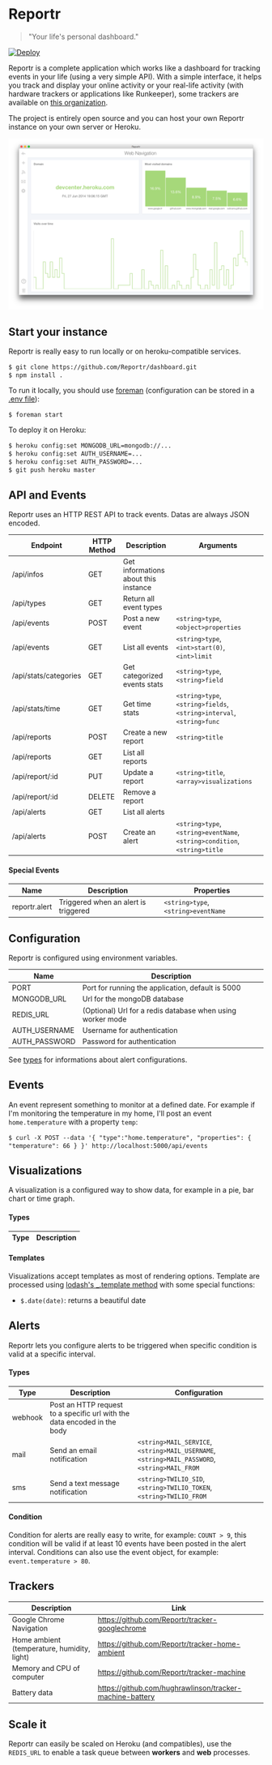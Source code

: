Reportr
=========

> "Your life's personal dashboard."

[![Deploy](https://www.herokucdn.com/deploy/button.png)](https://heroku.com/deploy)

Reportr is a complete application which works like a dashboard for tracking events in your life (using a very simple API). With a simple interface, it helps you track and display your online activity or your real-life activity (with hardware trackers or applications like Runkeeper), some trackers are available on [this organization](https://github.com/Reportr).

The project is entirely open source and you can host your own Reportr instance on your own server or Heroku. 

[![Screen Preview](./preview.png)](./preview.png)

## Start your instance

Reportr is really easy to run locally or on heroku-compatible services.

```
$ git clone https://github.com/Reportr/dashboard.git
$ npm install .
```

To run it locally, you should use [foreman](http://ddollar.github.io/foreman/) (configuration can be stored in a [.env file](https://devcenter.heroku.com/articles/config-vars#local-setup)):

```
$ foreman start
```

To deploy it on Heroku:

```
$ heroku config:set MONGODB_URL=mongodb://...
$ heroku config:set AUTH_USERNAME=...
$ heroku config:set AUTH_PASSWORD=...
$ git push heroku master
```

## API and Events

Reportr uses an HTTP REST API to track events. Datas are always JSON encoded.

| Endpoint | HTTP Method | Description | Arguments |
| -------- | ----------- | ----------- | --------- |
| /api/infos | GET | Get informations about this instance |  |
| /api/types | GET | Return all event types |  |
| /api/events | POST | Post a new event | `<string>type`, `<object>properties` |
| /api/events | GET | List all events | `<string>type`, `<int>start(0)`, `<int>limit` |
| /api/stats/categories | GET | Get categorized events stats | `<string>type`,`<string>field` |
| /api/stats/time | GET | Get time stats | `<string>type`,`<string>fields`, `<string>interval`, `<string>func` |
| /api/reports | POST | Create a new report | `<string>title` |
| /api/reports | GET | List all reports |  |
| /api/report/:id | PUT | Update a report | `<string>title`, `<array>visualizations` |
| /api/report/:id | DELETE | Remove a report |  |
| /api/alerts | GET | List all alerts |  |
| /api/alerts | POST | Create an alert | `<string>type`, `<string>eventName`, `<string>condition`, `<string>title` |

#### Special Events

| Name | Description | Properties |
| ---- | ----------- | ---------- |
| reportr.alert | Triggered when an alert is triggered | `<string>type`, `<string>eventName` |


## Configuration

Reportr is configured using environment variables.

| Name | Description |
| ---- | ----------- |
| PORT | Port for running the application, default is 5000 |
| MONGODB_URL | Url for the mongoDB database |
| REDIS_URL | (Optional) Url for a redis database when using worker mode |
| AUTH_USERNAME | Username for authentication |
| AUTH_PASSWORD | Password for authentication |

See [types](#types) for informations about alert configurations.

## Events

An event represent something to monitor at a defined date. For example if I'm monitoring the temperature in my home, I'll post an event `home.temperature` with a property `temp`:

```
$ curl -X POST --data '{ "type":"home.temperature", "properties": { "temperature": 66 } }' http://localhost:5000/api/events
```

## Visualizations

A visualization is a configured way to show data, for example in a pie, bar chart or time graph.

#### Types

| Type | Description |
| ---- | ----------- |

#### Templates

Visualizations accept templates as most of rendering options. Template are processed using [lodash's _.template method](http://lodash.com/docs#template) with some special functions:

- `$.date(date)`: returns a beautiful date

## Alerts

Reportr lets you configure alerts to be triggered when specific condition is valid at a specific interval.

#### Types

| Type | Description | Configuration |
| ---- | ----------- | ------------- |
| webhook | Post an HTTP request to a specific url with the data encoded in the body | |
| mail | Send an email notification | `<string>MAIL_SERVICE`, `<string>MAIL_USERNAME`, `<string>MAIL_PASSWORD`, `<string>MAIL_FROM` |
| sms | Send a text message notification | `<string>TWILIO_SID`, `<string>TWILIO_TOKEN`, `<string>TWILIO_FROM` |

#### Condition

Condition for alerts are really easy to write, for example: `COUNT > 9`, this condition will be valid if at least 10 events have been posted in the alert interval. Conditions can also use the event object, for example: `event.temperature > 80`.

## Trackers

| Description | Link |
| ---- | ----------- |
| Google Chrome Navigation | https://github.com/Reportr/tracker-googlechrome |
| Home ambient (temperature, humidity, light) | https://github.com/Reportr/tracker-home-ambient |
| Memory and CPU of computer | https://github.com/Reportr/tracker-machine |
| Battery data | https://github.com/hughrawlinson/tracker-machine-battery |

## Scale it

Reportr can easily be scaled on Heroku (and compatibles), use the `REDIS_URL` to enable a task queue between **workers** and **web** processes.


